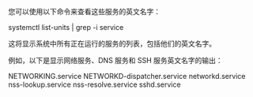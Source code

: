 您可以使用以下命令来查看这些服务的英文名字：

systemctl list-units | grep -i service

这将显示系统中所有正在运行的服务的列表，包括他们的英文名字。

例如，以下是显示网络服务、DNS 服务和 SSH 服务英文名字的输出：

NETWORKING.service
NETWORKD-dispatcher.service
networkd.service
nss-lookup.service
nss-resolve.service
sshd.service
